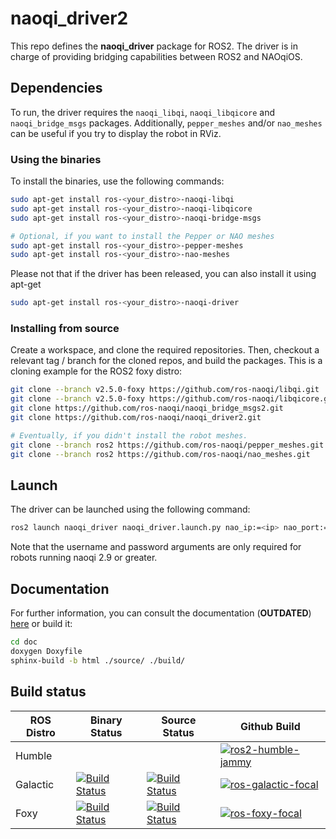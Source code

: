 # naoqi_driver2

This repo defines the __naoqi_driver__ package for ROS2. The driver is in charge of providing bridging capabilities between ROS2 and NAOqiOS.

## Dependencies
To run, the driver requires the `naoqi_libqi`, `naoqi_libqicore` and `naoqi_bridge_msgs` packages. Additionally, `pepper_meshes` and/or `nao_meshes` can be useful if you try to display the robot in RViz.

### Using the binaries
To install the binaries, use the following commands:
```sh
sudo apt-get install ros-<your_distro>-naoqi-libqi
sudo apt-get install ros-<your_distro>-naoqi-libqicore
sudo apt-get install ros-<your_distro>-naoqi-bridge-msgs

# Optional, if you want to install the Pepper or NAO meshes
sudo apt-get install ros-<your_distro>-pepper-meshes
sudo apt-get install ros-<your_distro>-nao-meshes
```

Please not that if the driver has been released, you can also install it using apt-get
```sh
sudo apt-get install ros-<your_distro>-naoqi-driver
```

### Installing from source
Create a workspace, and clone the required repositories. Then, checkout a relevant tag / branch for the cloned repos, and build the packages. This is a cloning example for the ROS2 foxy distro:
```sh
git clone --branch v2.5.0-foxy https://github.com/ros-naoqi/libqi.git
git clone --branch v2.5.0-foxy https://github.com/ros-naoqi/libqicore.git
git clone https://github.com/ros-naoqi/naoqi_bridge_msgs2.git
git clone https://github.com/ros-naoqi/naoqi_driver2.git

# Eventually, if you didn't install the robot meshes.
git clone --branch ros2 https://github.com/ros-naoqi/pepper_meshes.git
git clone --branch ros2 https://github.com/ros-naoqi/nao_meshes.git
```

## Launch
The driver can be launched using the following command:
```sh
ros2 launch naoqi_driver naoqi_driver.launch.py nao_ip:=<ip> nao_port:=<port> network_interface:=<interface> username:=<name> password:=<passwd>
```
Note that the username and password arguments are only required for robots running naoqi 2.9 or greater.

## Documentation
For further information, you can consult the documentation (__OUTDATED__) [here](http://ros-naoqi.github.io/naoqi_driver2/) or build it:

```sh
cd doc
doxygen Doxyfile
sphinx-build -b html ./source/ ./build/
```

## Build status

ROS Distro| Binary Status | Source Status | Github Build |
|-------------------|-------------------|-------------------|-------------------|
Humble | | | [![ros2-humble-jammy](https://github.com/ros-naoqi/naoqi_driver2/actions/workflows/humble_jammy.yml/badge.svg)](https://github.com/naoqi_driver2/actions/workflows/humble_jammy.yml)
Galactic | [![Build Status](https://build.ros2.org/job/Gbin_uF64__naoqi_driver2__ubuntu_focal_amd64__binary/badge/icon)](https://build.ros2.org/job/Gbin_uF64__naoqi_driver2__ubuntu_focal_amd64__binary/) | [![Build Status](https://build.ros2.org/job/Gsrc_uF__naoqi_driver2__ubuntu_focal__source/badge/icon)](https://build.ros2.org/job/Gsrc_uF__naoqi_driver2__ubuntu_focal__source/) | [![ros-galactic-focal](https://github.com/ros-naoqi/naoqi_driver2/actions/workflows/galactic_focal.yml/badge.svg)](https://github.com/ros-naoqi/naoqi_driver2/actions/workflows/galactic_focal.yml)
Foxy | [![Build Status](https://build.ros2.org/job/Gbin_uF64__naoqi_driver2__ubuntu_focal_amd64__binary/badge/icon)](https://build.ros2.org/job/Gbin_uF64__naoqi_driver2__ubuntu_focal_amd64__binary/) | [![Build Status](https://build.ros2.org/job/Gsrc_uF__naoqi_driver2__ubuntu_focal__source/badge/icon)](https://build.ros2.org/job/Gsrc_uF__naoqi_driver2__ubuntu_focal__source/) | [![ros-foxy-focal](https://github.com/ros-naoqi/naoqi_driver2/actions/workflows/foxy_focal.yml/badge.svg)](https://github.com/ros-naoqi/naoqi_driver2/actions/workflows/foxy_focal.yml) |